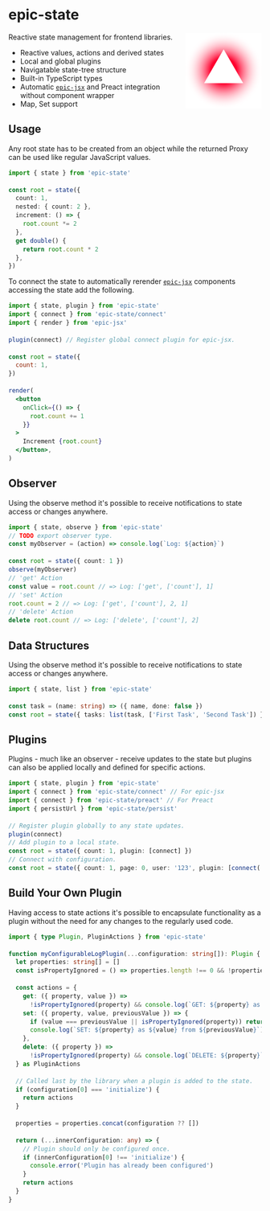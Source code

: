 # epic-state

<img align="right" src="https://github.com/tobua/epic-state/raw/main/logo.svg" width="30%" alt="State Logo" />

Reactive state management for frontend libraries.

- Reactive values, actions and derived states
- Local and global plugins
- Navigatable state-tree structure
- Built-in TypeScript types
- Automatic [`epic-jsx`](https://github.com/tobua/epic-jsx) and Preact integration without component wrapper
- Map, Set support

## Usage

Any root state has to be created from an object while the returned Proxy can be used like regular JavaScript values.

```ts
import { state } from 'epic-state'

const root = state({
  count: 1,
  nested: { count: 2 },
  increment: () => {
    root.count *= 2
  },
  get double() {
    return root.count * 2
  },
})
```

To connect the state to automatically rerender [`epic-jsx`](https://github.com/tobua/epic-jsx) components accessing the state add the following.

```jsx
import { state, plugin } from 'epic-state'
import { connect } from 'epic-state/connect'
import { render } from 'epic-jsx'

plugin(connect) // Register global connect plugin for epic-jsx.

const root = state({
  count: 1,
})

render(
  <button
    onClick={() => {
      root.count += 1
    }}
  >
    Increment {root.count}
  </button>,
)
```

## Observer

Using the observe method it's possible to receive notifications to state access or changes anywhere.

```ts
import { state, observe } from 'epic-state'
// TODO export observer type.
const myObserver = (action) => console.log(`Log: ${action}`)

const root = state({ count: 1 })
observe(myObserver)
// 'get' Action
const value = root.count // => Log: ['get', ['count'], 1]
// 'set' Action
root.count = 2 // => Log: ['get', ['count'], 2, 1]
// 'delete' Action
delete root.count // => Log: ['delete', ['count'], 2]
```

## Data Structures

Using the observe method it's possible to receive notifications to state access or changes anywhere.

```ts
import { state, list } from 'epic-state'

const task = (name: string) => ({ name, done: false })
const root = state({ tasks: list(task, ['First Task', 'Second Task']) })

```

## Plugins

Plugins - much like an observer - receive updates to the state but plugins can also be applied locally and defined for specific actions.

```ts
import { state, plugin } from 'epic-state'
import { connect } from 'epic-state/connect' // For epic-jsx
import { connect } from 'epic-state/preact' // For Preact
import { persistUrl } from 'epic-state/persist'

// Register plugin globally to any state updates.
plugin(connect)
// Add plugin to a local state.
const root = state({ count: 1, plugin: [connect] })
// Connect with configuration.
const root = state({ count: 1, page: 0, user: '123', plugin: [connect('page', 'user')] })
```

## Build Your Own Plugin

Having access to state actions it's possible to encapsulate functionality as a plugin without the need for any changes to the regularly used code.

```ts
import { type Plugin, PluginActions } from 'epic-state'

function myConfigurableLogPlugin(...configuration: string[]): Plugin {
  let properties: string[] = []
  const isPropertyIgnored = () => properties.length !== 0 && !properties.includes(property)

  const actions = {
    get: ({ property, value }) =>
      !isPropertyIgnored(property) && console.log(`GET: ${property} as ${value}`),
    set: ({ property, value, previousValue }) => {
      if (value === previousValue || isPropertyIgnored(property)) return
      console.log(`SET: ${property} as ${value} from ${previousValue}`)
    },
    delete: ({ property }) =>
      !isPropertyIgnored(property) && console.log(`DELETE: ${property}`),
  } as PluginActions

  // Called last by the library when a plugin is added to the state.
  if (configuration[0] === 'initialize') {
    return actions
  }

  properties = properties.concat(configuration ?? [])

  return (...innerConfiguration: any) => {
    // Plugin should only be configured once.
    if (innerConfiguration[0] !== 'initialize') {
      console.error('Plugin has already been configured')
    }
    return actions
  }
}
```

